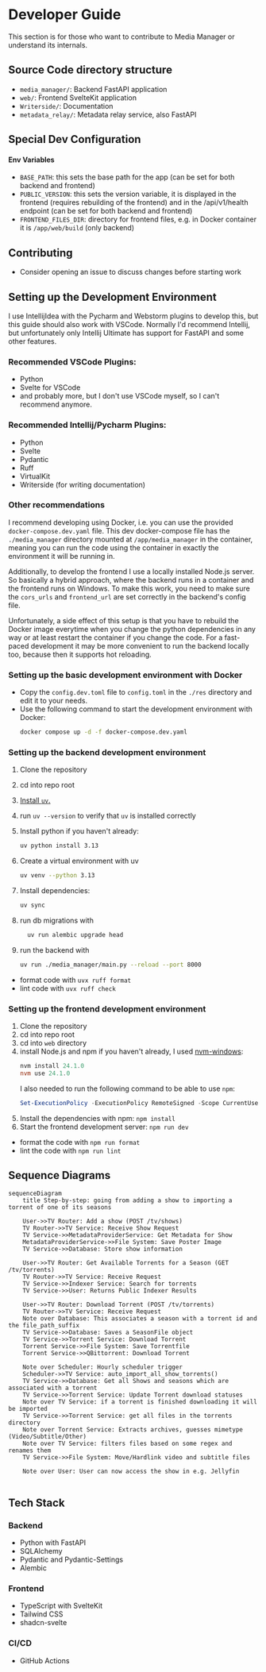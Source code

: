 # Developer Guide

This section is for those who want to contribute to Media Manager or understand its internals.

## Source Code directory structure

- `media_manager/`: Backend FastAPI application
- `web/`: Frontend SvelteKit application
- `Writerside/`: Documentation
- `metadata_relay/`: Metadata relay service, also FastAPI

## Special Dev Configuration

#### Env Variables

- `BASE_PATH`: this sets the base path for the app (can be set for both backend and frontend)
- `PUBLIC_VERSION`: this sets the version variable, it is displayed in the frontend (requires rebuilding of the
  frontend) and in the /api/v1/health endpoint (can be set for both backend and frontend)
- `FRONTEND_FILES_DIR`: directory for frontend files, e.g. in Docker container it is `/app/web/build` (only backend)

## Contributing

- Consider opening an issue to discuss changes before starting work

## Setting up the Development Environment

I use IntellijIdea with the Pycharm and Webstorm plugins to develop this, but this guide should also work with VSCode.
Normally I'd recommend Intellij, but unfortunately only Intellij Ultimate has support for FastAPI and some other
features.

### Recommended VSCode Plugins:

- Python
- Svelte for VSCode
- and probably more, but I don't use VSCode myself, so I can't recommend anymore.

### Recommended Intellij/Pycharm Plugins:

- Python
- Svelte
- Pydantic
- Ruff
- VirtualKit
- Writerside (for writing documentation)

### Other recommendations

I recommend developing using Docker, i.e. you can use the provided `docker-compose.dev.yaml` file. This dev
docker-compose file has the `./media_manager` directory mounted at `/app/media_manager` in the container, meaning you
can run the code using the container in exactly the environment it will be running in.

Additionally, to develop the frontend I use a locally installed Node.js server. So basically a hybrid approach, where
the backend runs in a container and the frontend runs on Windows. To make this work, you need to make sure the
`cors_urls` and `frontend_url` are set correctly in the backend's config file.

Unfortunately, a side effect of this setup is that you have to rebuild the Docker image everytime when you change the
python dependencies in any way or at least restart the container if you change the code. For a fast-paced development it
may be more convenient to run the backend locally too, because then it supports hot reloading.

### Setting up the basic development environment with Docker

- Copy the `config.dev.toml` file to `config.toml` in the `./res` directory and edit it to your needs.
- Use the following command to start the development environment with Docker:
    ```bash
    docker compose up -d -f docker-compose.dev.yaml
    ```

### Setting up the backend development environment

1. Clone the repository
2. cd into repo root
3. [Install `uv`.](https://docs.astral.sh/uv/getting-started/installation/)
4. run `uv --version` to verify that `uv` is installed correctly
5. Install python if you haven't already:
    ```bash
    uv python install 3.13
    ```
6. Create a virtual environment with uv
    ```bash
    uv venv --python 3.13
    ```

7. Install dependencies:
    ```bash
    uv sync
    ```

8. run db migrations with
    ```bash
      uv run alembic upgrade head
   ```

9. run the backend with
    ```bash
    uv run ./media_manager/main.py --reload --port 8000
    ```

- format code with `uvx ruff format`
- lint code with `uvx ruff check`

### Setting up the frontend development environment

1. Clone the repository
2. cd into repo root
3. cd into `web` directory
4. install Node.js and npm if you haven't already, I
   used [nvm-windows](https://github.com/coreybutler/nvm-windows?tab=readme-ov-file):
    ```powershell
    nvm install 24.1.0
    nvm use 24.1.0
    ```
   I also needed to run the following command to be able to use `npm`:
   ```powershell
   Set-ExecutionPolicy -ExecutionPolicy RemoteSigned -Scope CurrentUser
   ```
5. Install the dependencies with npm: `npm install`
6. Start the frontend development server: `npm run dev`

- format the code with `npm run format`
- lint the code with `npm run lint`

## Sequence Diagrams

```mermaid
sequenceDiagram
    title Step-by-step: going from adding a show to importing a torrent of one of its seasons
    
    User->>TV Router: Add a show (POST /tv/shows)
    TV Router->>TV Service: Receive Show Request
    TV Service->>MetadataProviderService: Get Metadata for Show
    MetadataProviderService->>File System: Save Poster Image
    TV Service->>Database: Store show information

    User->>TV Router: Get Available Torrents for a Season (GET /tv/torrents)
    TV Router->>TV Service: Receive Request
    TV Service->>Indexer Service: Search for torrents
    TV Service->>User: Returns Public Indexer Results

    User->>TV Router: Download Torrent (POST /tv/torrents)
    TV Router->>TV Service: Receive Request
    Note over Database: This associates a season with a torrent id and the file_path_suffix
    TV Service->>Database: Saves a SeasonFile object
    TV Service->>Torrent Service: Download Torrent
    Torrent Service->>File System: Save Torrentfile
    Torrent Service->>QBittorrent: Download Torrent

    Note over Scheduler: Hourly scheduler trigger
    Scheduler->>TV Service: auto_import_all_show_torrents()
    TV Service->>Database: Get all Shows and seasons which are associated with a torrent
    TV Service->>Torrent Service: Update Torrent download statuses
    Note over TV Service: if a torrent is finished downloading it will be imported
    TV Service->>Torrent Service: get all files in the torrents directory
    Note over Torrent Service: Extracts archives, guesses mimetype (Video/Subtitle/Other)
    Note over TV Service: filters files based on some regex and renames them
    TV Service->>File System: Move/Hardlink video and subtitle files

    Note over User: User can now access the show in e.g. Jellyfin


```

## Tech Stack

### Backend

- Python with FastAPI
- SQLAlchemy
- Pydantic and Pydantic-Settings
- Alembic

### Frontend

- TypeScript with SvelteKit
- Tailwind CSS
- shadcn-svelte

### CI/CD

- GitHub Actions
